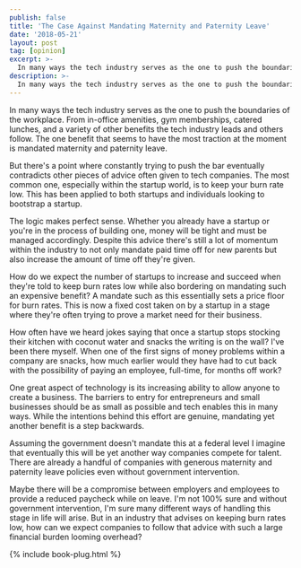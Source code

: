 ```yaml
---
publish: false
title: 'The Case Against Mandating Maternity and Paternity Leave'
date: '2018-05-21'
layout: post
tag: [opinion]
excerpt: >-
  In many ways the tech industry serves as the one to push the boundaries of the workplace. From in-office amenities, gym memberships, catered lunches, and a variety of other benefits the tech industry leads and others follow. The one benefit that seems to have the most traction at the moment is mandated maternity and paternity leave.
description: >-
  In many ways the tech industry serves as the one to push the boundaries of the workplace. From in-office amenities, gym memberships, catered lunches, and a variety of other benefits the tech industry leads and others follow. The one benefit that seems to have the most traction at the moment is mandated maternity and paternity leave.
---
```


In many ways the tech industry serves as the one to push the boundaries of the workplace. From in-office amenities, gym memberships, catered lunches, and a variety of other benefits the tech industry leads and others follow. The one benefit that seems to have the most traction at the moment is mandated maternity and paternity leave.

But there's a point where constantly trying to push the bar eventually contradicts other pieces of advice often given to tech companies. The most common one, especially within the startup world, is to keep your burn rate low. This has been applied to both startups and individuals looking to bootstrap a startup. 

The logic makes perfect sense. Whether you already have a startup or you're in the process of building one, money will be tight and must be managed accordingly. Despite this advice there's still a lot of momentum within the industry to not only mandate paid time off for new parents but also increase the amount of time off they're given.

How do we expect the number of startups to increase and succeed when they're told to keep burn rates low while also bordering on mandating such an expensive benefit? A mandate such as this essentially sets a price floor for burn rates. This is now a fixed cost taken on by a startup in a stage where they're often trying to prove a market need for their business.

How often have we heard jokes saying that once a startup stops stocking their kitchen with coconut water and snacks the writing is on the wall? I've been there myself. When one of the first signs of money problems within a company are snacks, how much earlier would they have had to cut back with the possibility of paying an employee, full-time, for months off work?

One great aspect of technology is its increasing ability to allow anyone to create a business. The barriers to entry for entrepreneurs and small businesses should be as small as possible and tech enables this in many ways. While the intentions behind this effort are genuine, mandating yet another benefit is a step backwards.

Assuming the government doesn't mandate this at a federal level I imagine that eventually this will be yet another way companies compete for talent. There are already a handful of companies with generous maternity and paternity leave policies even without government intervention.

Maybe there will be a compromise between employers and employees to provide a reduced paycheck while on leave. I'm not 100% sure and without government intervention, I'm sure many different ways of handling this stage in life will arise. But in an industry that advises on keeping burn rates low, how can we expect companies to follow that advice with such a large financial burden looming overhead?

{% include book-plug.html %}
